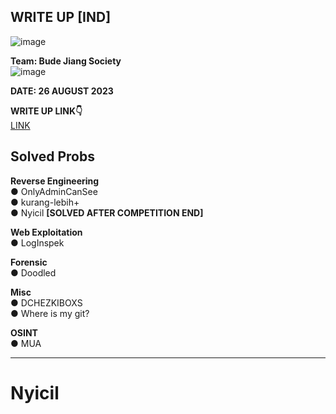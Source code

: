 ## WRITE UP [IND]  

![image](https://github.com/PlasmaRing/CTF-WRITE-UP/assets/92077284/9fc7baf4-a2f2-4f82-afff-b067f8cecef9)




**Team: Bude Jiang Society**  
![image](https://github.com/PlasmaRing/CTF-WRITE-UP/assets/92077284/5b8b28b9-bda7-456f-8a72-633ec2c56667)

**DATE: 26 AUGUST 2023**  

**WRITE UP LINK👇**  
[LINK](https://github.com/PlasmaRing/CTF-WRITE-UP/blob/6f14c90b1582c14a5b1b0c8baa67b0404744b938/HackToday%202023/FILE/WRITE%20UP%20HackToday%202023.pdf)

## Solved Probs

**Reverse Engineering**  
● OnlyAdminCanSee  
● kurang-lebih+  
● Nyicil **[SOLVED AFTER COMPETITION END]**  
  
**Web Exploitation**  
● LogInspek 

**Forensic**  
● Doodled  

**Misc**  
● DCHEZKIBOXS  
● Where is my git?  

**OSINT**  
● MUA    

---
# Nyicil
